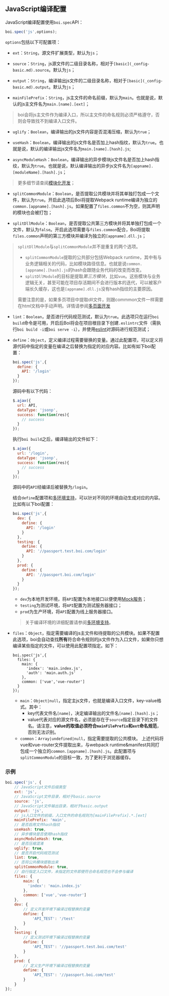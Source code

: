 ## JavaScript编译配置

JavaScript编译配置使用`boi.spec`API：

```JavaScript
boi.spec('js',options);
```

`options`包括以下可配置项：

* `ext`：`String`，源文件扩展类型，默认为`js`；

* `source`：`String`，js源文件的二级目录名称，相对于`[basic](_config-basic.md).source`。默认为`js`；

* `output`：`String`，编译输出js文件的二级目录名称，相对于`[basic](_config-basic.md).output`。默认为`js`；

* `mainFilePrefix`：`String`，js主文件的命名前缀，默认为`main`。也就是说，默认的js主文件名为`main.[name].[ext]`；
> boi会将js主文件作为编译入口，所以主文件的命名规则必须严格遵守，否则会导致找不到编译入口文件。

* `uglify`：`Boolean`，编译输出的js文件内容是否混淆压缩，默认为`true`；

* `useHash`：`Boolean`，编译输出的js文件名是否加上hash指纹，默认为`true`。也就是说，默认的编译输出js文件名为`main.[name].[hash].js`;

* `asyncModuleHash`：`Boolean`，编译输出的异步模块js文件名是否加上hash指纹，默认为`true`。也就是说，默认编译输出的异步js文件名为`[appname].[moduleName].[hash].js`；
> 更多细节请查阅[模块化开发](_modules.md)；

* `splitCommonModule`：`Boolean`，是否提取公共模块并将其单独打包成一个文件，默认为`true`。开启此选项后Boi将提取Webpack runtime编译为独立的`common.[appname].[hash].js`。如果配置了`files.common`不为空，则其声明的模块也会被打包；

* `splitDllModule`：`Boolean`，是否提取公共第三方模块并将其单独打包成一个文件，默认为`false`。开启此选项需要与`files.common`配合，Boi将提取`files.common`声明的第三方模块并编译为独立的`[appname].dll.js`；
> `splitDllModule`与`splitCommonModule`并不是重复的两个选项。
> * `splitCommonModule`提取的公共部分包括Webpack runtime，其中有与业务逻辑相关的代码，比如模块路径信息。也就是说`common.[appname].[hash].js`的hash会跟随业务代码的改变而改变。
> * `splitDllModule`的目标是提取*第三方模块*，比如`vue`。这些模块与业务逻辑无关，甚至可能在项目存活期间不会进行版本的迭代，可以被客户端长久缓存，这也是`[appname].dll.js`没有hash指纹的主要原因。
> 
> 需要注意的是，如果多页项目中提取dll文件，则跟commmon文件一样需要在html文档中手动声明。详情请参阅[多页面开发](_multipage.md)

* `lint`：`Boolean`，是否进行代码规范测试，默认为`true`。此选项只在运行`boi build`命令是可用，开启后Boi将会在项目根目录下创建`.eslintrc`文件（需执行`boi build -i`或`boi serve -i`），并使用[eslint](http://eslint.cn)对源码进行规范测试；

* `define`：`Object`，定义编译过程需要替换的变量。通过此配置项，可以定义将源代码中指定的变量在编译之后替换为指定的对应内容。比如有如下boi配置：

    ```JavaScript
    boi.spec('js',{
      define: {
        API: '/login'
      }
    });
    ```

    源码中有以下代码：

    ```JavaScript
    $.ajax({
      url: API,
      dataType: 'jsonp',
      success: function(res){
        // success
      }
    });
    ```

    执行`boi build`之后，编译输出的文件如下：

    ```JavaScript
    $.ajax({
      url: '/login',
      dataType: 'jsonp',
      success: function(res){
        // success
      }
    });
    ```

    源码中的`API`经编译后被替换为`/login`。

    结合`define`配置项和[多环境支持](_envs.md)，可以针对不同的环境自动生成对应的内容。比如有以下boi配置：

    ```JavaScript
    boi.spec('js',{
      dev: {
        define: {
          API: '/login'
        }
      },
      testing: {
        define: {
          API: '//passport.test.boi.com/login'
        }
      },
      prod: {
        define: {
          API: '//passport.boi.com/login'
        }
      }
    });
    ```

    * `dev`为本地开发环境，将`API`配置为本地接口以便使用[Mock服务](_mock.md)；
    * `testing`为测试环境，将`API`配置为测试服务器接口；
    * `prod`为生产环境，将`API`配置为线上服务器接口。

    > 关于编译环境的详细配置请参阅[多环境支持](_envs.md)。

* `files`：`Object`，指定需要编译的js主文件和待提取的公共模块。如果不配置此选项，boi会自动查找**所有**符合命令规则的js文件作为入口文件，如果你只想编译某些指定的文件，可以使用此配置项指定。如下：

    ```
    boi.spec('js',{
      files: {
        main: {
          'index': 'main.index.js',
          'auth': 'main.auth.js'
        },
        common: ['vue','vue-router']
      }
    });
    ```

    * `main`：`Object|null`，指定主js文件，也就是编译入口文件，key-value格式。其中：
      * key代表文件名`[name]`，决定编译输出的文件名`[name].[hash].js`；
      * value代表对应的源文件名，必须是存在于`source`指定目录下的文件名。请注意，**value的取值必须符合`mainFilePrefix`和`ext`命名规范**，否则无法识别。
    * `common`：`Array|undefined|null`，指定需要提取的公共模块。 上述代码将vue和vue-router文件提取出来，与webpack runtime&manifest共同打包成一个独立的`common.[appname].[hash].js`。此配置项与`splitCommonModule`的目标一致，为了更利于浏览器缓存。


### 示例
```JavaScript
boi.spec('js', {
    // JavaScript文件后缀类型
    ext: 'js',
    // JavaScript文件目录，相对于basic.source
    source: 'js',
    // JavaScript文件输出目录，相对于basic.output
    output: 'js',
    // js入口文件的前缀，入口文件的命名规则为[mainFilePrefix].*.[ext]
    mainFilePrefix: 'main',
    // 是否启用文件hash指纹
    useHash: true,
    // 异步模块是否使用hash指纹
    asyncModuleHash: true,
    // 是否压缩混淆
    uglify: true,
    // 是否开启代码规范测试
    lint: true,
    // 否将公共模块提取出来
    splitCommonModule: true,
    // 自行指定入口文件，未指定的文件即使符合命名规范也不会参与编译
    files: {
        main: {
          'index': 'main.index.js'
        },
        common: ['vue','vue-router']
    },
    dev: {
        // 定义开发环境下编译过程替换的变量
        define: {
            'API_TEST': '/test'
        }
    },
    testing: {
        // 定义测试环境下编译过程替换的变量
        define: {
            'API_TEST': '//passport.test.boi.com/test'
        }
    },
    prod: {
        // 定义生产环境下编译过程替换的变量
        define: {
            'API_TEST': '//passport.boi.com/test'
        }
    }
});
```
